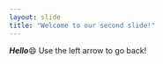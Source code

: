 ```yaml
---
layout: slide
title: "Welcome to our second slide!"
---
```

_**Hello**_:smile:
Use the left arrow to go back!
